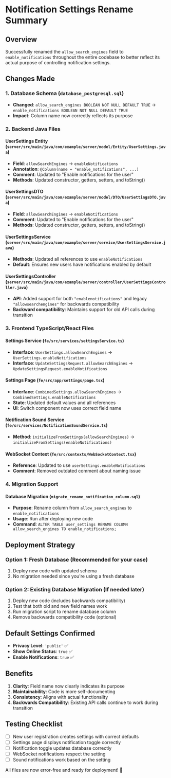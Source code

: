 # Notification Settings Rename Summary

## Overview
Successfully renamed the `allow_search_engines` field to `enable_notifications` throughout the entire codebase to better reflect its actual purpose of controlling notification settings.

## Changes Made

### 1. Database Schema (`database_postgresql.sql`)
- **Changed**: `allow_search_engines BOOLEAN NOT NULL DEFAULT TRUE` → `enable_notifications BOOLEAN NOT NULL DEFAULT TRUE`
- **Impact**: Column name now correctly reflects its purpose

### 2. Backend Java Files

#### UserSettings Entity (`server/src/main/java/com/example/server/model/Entity/UserSettings.java`)
- **Field**: `allowSearchEngines` → `enableNotifications`
- **Annotation**: `@Column(name = "enable_notifications", ...)`
- **Comment**: Updated to "Enable notifications for the user"
- **Methods**: Updated constructor, getters, setters, and toString()

#### UserSettingsDTO (`server/src/main/java/com/example/server/model/DTO/UserSettingsDTO.java`)
- **Field**: `allowSearchEngines` → `enableNotifications`
- **Comment**: Updated to "Enable notifications for the user"
- **Methods**: Updated constructor, getters, setters, and toString()

#### UserSettingsService (`server/src/main/java/com/example/server/service/UserSettingsService.java`)
- **Methods**: Updated all references to use `enableNotifications`
- **Default**: Ensures new users have notifications enabled by default

#### UserSettingsController (`server/src/main/java/com/example/server/controller/UserSettingsController.java`)
- **API**: Added support for both `"enablenotifications"` and legacy `"allowsearchengines"` for backwards compatibility
- **Backward compatibility**: Maintains support for old API calls during transition

### 3. Frontend TypeScript/React Files

#### Settings Service (`fe/src/services/settingsService.ts`)
- **Interface**: `UserSettings.allowSearchEngines` → `UserSettings.enableNotifications`
- **Interface**: `UpdateSettingsRequest.allowSearchEngines` → `UpdateSettingsRequest.enableNotifications`

#### Settings Page (`fe/src/app/settings/page.tsx`)
- **Interface**: `CombinedSettings.allowSearchEngines` → `CombinedSettings.enableNotifications`
- **State**: Updated default values and all references
- **UI**: Switch component now uses correct field name

#### Notification Sound Service (`fe/src/services/NotificationSoundService.ts`)
- **Method**: `initializeFromSettings(allowSearchEngines)` → `initializeFromSettings(enableNotifications)`

#### WebSocket Context (`fe/src/contexts/WebSocketContext.tsx`)
- **Reference**: Updated to use `userSettings.enableNotifications`
- **Comment**: Removed outdated comment about naming issue

### 4. Migration Support

#### Database Migration (`migrate_rename_notification_column.sql`)
- **Purpose**: Rename column from `allow_search_engines` to `enable_notifications`
- **Usage**: Run after deploying new code
- **Command**: `ALTER TABLE user_settings RENAME COLUMN allow_search_engines TO enable_notifications;`

## Deployment Strategy

### Option 1: Fresh Database (Recommended for your case)
1. Deploy new code with updated schema
2. No migration needed since you're using a fresh database

### Option 2: Existing Database Migration (If needed later)
1. Deploy new code (includes backwards compatibility)
2. Test that both old and new field names work
3. Run migration script to rename database column
4. Remove backwards compatibility code (optional)

## Default Settings Confirmed
- **Privacy Level**: `'public'` ✅
- **Show Online Status**: `true` ✅  
- **Enable Notifications**: `true` ✅

## Benefits
1. **Clarity**: Field name now clearly indicates its purpose
2. **Maintainability**: Code is more self-documenting
3. **Consistency**: Aligns with actual functionality
4. **Backwards Compatibility**: Existing API calls continue to work during transition

## Testing Checklist
- [ ] New user registration creates settings with correct defaults
- [ ] Settings page displays notification toggle correctly
- [ ] Notification toggle updates database correctly
- [ ] WebSocket notifications respect the setting
- [ ] Sound notifications work based on the setting

All files are now error-free and ready for deployment! 🎉
